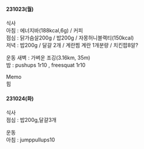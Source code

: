 #### 231023(월)
  식사  
    아침 : 에너지바(188kcal,6g) / 커피  
    점심 : 닭가슴살200g / 밥200g / 자몽허니블랙티(150kcal)  
    저녁 : 밥200g / 달걀 2개 / 계란찜 계란 1개분량 / 치킨팝8알?  

 운동
    새벽 : 가벼운 조깅(3.16km, 35m)  
    밤 : pushups 1r10 , freesquat 1r10

  Memo  
    힘

#### 231024(화)
  식사  
    점심 : 밥200g,달걀3개

  운동  
    아침 : jumppullups10
